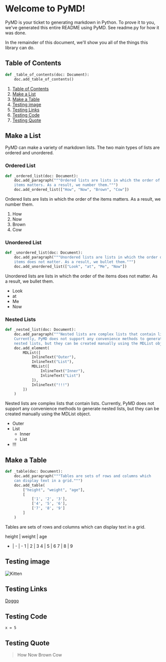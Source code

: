 # Welcome to PyMD!

PyMD is your ticket to generating markdown in Python. To prove it to you, we've generated this entire README using PyMD. See readme.py for how it was done.

In the remainder of this document, we'll show you all of the things this library can do.

## Table of Contents

```py
def _table_of_contents(doc: Document):
    doc.add_table_of_contents()
```

1. [Table of Contents](#table-of-contents)
2. [Make a List](#make-a-list)
3. [Make a Table](#make-a-table)
4. [Testing image](#testing-image)
5. [Testing Links](#testing-links)
6. [Testing Code](#testing-code)
7. [Testing Quote](#testing-quote)

## Make a List

PyMD can make a variety of markdown lists. The two main types of lists are ordered and unordered.

### Ordered List

```py
def _ordered_list(doc: Document):
    doc.add_paragraph("""Ordered lists are lists in which the order of the 
    items matters. As a result, we number them.""")
    doc.add_ordered_list(["How", "Now", "Brown", "Cow"])
```

Ordered lists are lists in which the order of the items matters. As a result, we number them.

1. How
2. Now
3. Brown
4. Cow

### Unordered List

```py
def _unordered_list(doc: Document):
    doc.add_paragraph("""Unordered lists are lists in which the order of the
    items does not matter. As a result, we bullet them.""")
    doc.add_unordered_list(["Look", "at", "Me", "Now"])
```

Unordered lists are lists in which the order of the items does not matter. As a result, we bullet them.

- Look
- at
- Me
- Now

### Nested Lists

```py
def _nested_list(doc: Document):
    doc.add_paragraph("""Nested lists are complex lists that contain lists.
    Currently, PyMD does not support any convenience methods to generate
    nested lists, but they can be created manually using the MDList object.""")
    doc.add_element(
        MDList([
            InlineText("Outer"),
            InlineText("List"),
            MDList([
                InlineText("Inner"),
                InlineText("List")
            ]),
            InlineText("!!!")
        ])
    )
```

Nested lists are complex lists that contain lists. Currently, PyMD does not support any convenience methods to generate nested lists, but they can be created manually using the MDList object.

- Outer
- List
  - Inner
  - List
- !!!

## Make a Table

```py
def _table(doc: Document):
    doc.add_paragraph("""Tables are sets of rows and columns which
    can display text in a grid.""")
    doc.add_table(
        ["height", "weight", "age"],
        [
            ['1', '2', '3'],
            ['4', '5', '6'],
            ['7', '8', '9']
        ]
    )
```

Tables are sets of rows and columns which can display text in a grid.

height | weight | age
- | - | -
1 | 2 | 3
4 | 5 | 6
7 | 8 | 9

## Testing image

![Kitten](https://therenegadecoder.com/wp-content/uploads/2020/05/header-logo-without-tag-300x75.png)

## Testing Links

[Doggo](google.com)

## Testing Code

```generic
x = 5
```

## Testing Quote

> How Now Brown Cow